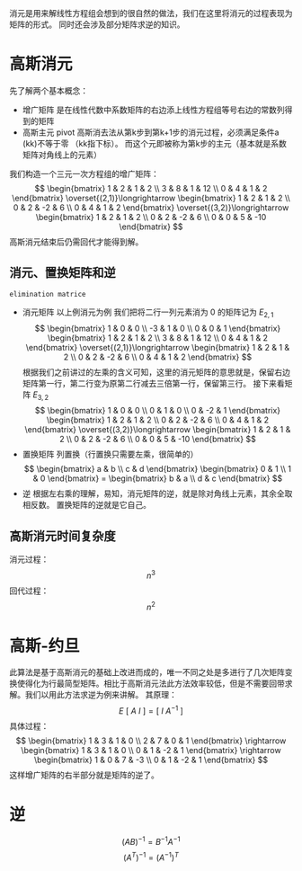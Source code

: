 消元是用来解线性方程组会想到的很自然的做法，我们在这里将消元的过程表现为矩阵的形式。
同时还会涉及部分矩阵求逆的知识。
# 高斯消元
先了解两个基本概念：
- 增广矩阵
是在线性代数中系数矩阵的右边添上线性方程组等号右边的常数列得到的矩阵
- 高斯主元 pivot
高斯消去法从第k步到第k+1步的消元过程，必须满足条件a (kk)不等于零 （kk指下标）。 而这个元即被称为第k步的主元（基本就是系数矩阵对角线上的元素）

我们构造一个三元一次方程组的增广矩阵：
$$
\begin{bmatrix}
1 & 2 & 1 & 2 \\
3 & 8 & 1 & 12 \\
0 & 4 & 1 & 2
\end{bmatrix}
\overset{(2,1)}\longrightarrow
\begin{bmatrix}
1 & 2 & 1 & 2 \\
0 & 2 & -2 & 6 \\
0 & 4 & 1 & 2
\end{bmatrix}
\overset{(3,2)}\longrightarrow
\begin{bmatrix}
1 & 2 & 1 & 2 \\
0 & 2 & -2 & 6 \\
0 & 0 & 5 & -10
\end{bmatrix}
$$
高斯消元结束后仍需回代才能得到解。
## 消元、置换矩阵和逆
	elimination matrice
- 消元矩阵
以上例消元为例
我们把将二行一列元素消为 0 的矩阵记为 $E_{2,1}$
$$
\begin{bmatrix}
1 & 0 & 0 \\
-3 & 1 & 0 \\
0 & 0 & 1
\end{bmatrix}
\begin{bmatrix}
1 & 2 & 1 & 2 \\
3 & 8 & 1 & 12 \\
0 & 4 & 1 & 2
\end{bmatrix}
\overset{(2,1)}\longrightarrow
\begin{bmatrix}
1 & 2 & 1 & 2 \\
0 & 2 & -2 & 6 \\
0 & 4 & 1 & 2
\end{bmatrix}
$$
根据我们之前讲过的左乘的含义可知，这里的消元矩阵的意思就是，保留右边矩阵第一行，第二行变为原第二行减去三倍第一行，保留第三行。
接下来看矩阵 $E_{3,2}$
$$
\begin{bmatrix}
1 & 0 & 0 \\
0 & 1 & 0 \\
0 & -2 & 1
\end{bmatrix}
\begin{bmatrix}
1 & 2 & 1 & 2 \\
0 & 2 & -2 & 6 \\
0 & 4 & 1 & 2
\end{bmatrix}
\overset{(3,2)}\longrightarrow
\begin{bmatrix}
1 & 2 & 1 & 2 \\
0 & 2 & -2 & 6 \\
0 & 0 & 5 & -10
\end{bmatrix}
$$
- 置换矩阵
列置换（行置换只需要左乘，很简单的）
$$
\begin{bmatrix}
a & b \\
c & d
\end{bmatrix}
\begin{bmatrix}
0 & 1 \\
1 & 0
\end{bmatrix}
= 
\begin{bmatrix}
b & a \\
d & c
\end{bmatrix}
$$
- 逆
根据左右乘的理解，易知，消元矩阵的逆，就是除对角线上元素，其余全取相反数。
置换矩阵的逆就是它自己。

## 高斯消元时间复杂度
消元过程：
$$
n^{3}
$$
回代过程：
$$
n^{2}
$$
# 高斯-约旦
此算法是基于高斯消元的基础上改进而成的，唯一不同之处是多进行了几次矩阵变换使得化为行最简型矩阵。相比于高斯消元法此方法效率较低，但是不需要回带求解。我们以用此方法求逆为例来讲解。
其原理：
$$
E \ [ \ A \ I \ ] = [ \ I \ A^{-1} \ ]
$$ 具体过程：
$$
\begin{bmatrix}
1 & 3 & 1 & 0 \\
2 & 7 & 0 & 1
\end{bmatrix}
\rightarrow
\begin{bmatrix}
1 & 3 & 1 & 0 \\
0 & 1 & -2 & 1
\end{bmatrix}
\rightarrow
\begin{bmatrix}
1 & 0 & 7 & -3 \\
0 & 1 & -2 & 1
\end{bmatrix}
$$
这样增广矩阵的右半部分就是矩阵的逆了。

# 逆
$$
(AB)^{-1} = B^{-1}A^{-1}
$$
$$
(A^{T})^{-1} = (A^{-1})^{T}
$$